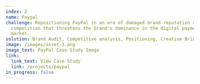 ```yaml
---
index: 2
name: Paypal
challenge: Repositioning PayPal in an era of damaged brand reputation and robust
  competition that threatens the brand's dominance in the digital payments
  market.
solution: Brand Audit, Competitive analysis, Positioning, Creative Brief & Samples
image: /images/asset-3.png
image_text: PayPal Case Study Image
link:
  link_text: View Case Study
  link: /projects/paypal
in_progress: false
---
```

